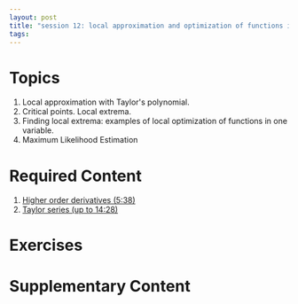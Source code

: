 ```yaml
---
layout: post
title: "session 12: local approximation and optimization of functions in one variable"
tags:
---
```


# Topics

1. Local approximation with Taylor's polynomial.
2. Critical points. Local extrema.
3. Finding local extrema: examples of local optimization of functions in one variable.
4. Maximum Likelihood Estimation

# Required Content

1. [Higher order derivatives (5:38)](https://www.youtube.com/watch?v=BLkz5LGWihw)
2. [Taylor series (up to 14:28)](https://www.youtube.com/watch?v=3d6DsjIBzJ4)

# Exercises


# Supplementary Content
